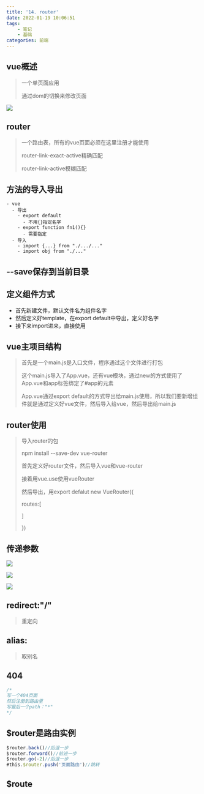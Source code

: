 ```yaml
---
title: '14. router'
date: 2022-01-19 10:06:51
tags: 
    - 笔记
    - 基础
categories: 前端
---
```


## vue概述

> 一个单页面应用
>
> 通过dom的切换来修改页面

![](file://C:\Personal\Documents\IkMarkdown\.assets\1月25日vue.md37619.1287058.png)

## router

> 一个路由表，所有的vue页面必须在这里注册才能使用
>
> router-link-exact-active精确匹配
>
> router-link-active模糊匹配

## 方法的导入导出

```mindmap
- vue
  - 导出
    - export default
      - 不用{}指定名字
    - export function fn1(){}
      - 需要指定
  - 导入
    - import {...} from "./.../..."
    - import obj from "./..."
```

## --save保存到当前目录

## 定义组件方式

- 首先新建文件，默认文件名为组件名字
- 然后定义好template，在export default中导出，定义好名字
- 接下来import进来，直接使用

## vue主项目结构

> 首先是一个main.js是入口文件，程序通过这个文件进行打包
>
> 这个main.js导入了App.vue，还有vue模块，通过new的方式使用了App.vue和app标签绑定了#app的元素
>
> App.vue通过export default的方式导出给main.js使用，所以我们要新增组件就是通过定义好vue文件，然后导入给vue，然后导出给main.js

## router使用

> 导入router的包
>
> npm install --save-dev vue-router
>
> 首先定义好router文件，然后导入vue和vue-router
>
> 接着用vue.use使用vueRouter
>
> 然后导出，用export defalut new VueRouter({
>
> routes:[
>
> ]
>
> })

## 传递参数

![](file://C:\Personal\Documents\IkMarkdown\.assets\1月25日vue.md51946.6911813.png)

![](file://C:\Personal\Documents\IkMarkdown\.assets\1月25日vue.md52376.5114536.png)

![](file://C:\Personal\Documents\IkMarkdown\.assets\1月25日vue.md52399.0476767.png)

## redirect:"/"

> 重定向

## alias:

> 取别名

## 404

```javascript
/*
写一个404页面
然后注册到路由里
写最后一个path："*"
*/
```

## $router是路由实例

```javascript
$router.back()//后退一步
$router.forword()//前进一步
$router.go(-2)//后退一步
#this.$router.push('页面路由')//跳转
```

## $route
